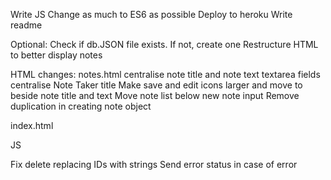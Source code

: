 <!-- Create files -->
<!-- Pseudocode JS -->
Write JS
Change as much to ES6 as possible
Deploy to heroku
Write readme

Optional:
Check if db.JSON file exists. If not, create one
Restructure HTML to better display notes

HTML changes:
notes.html
    centralise note title and note text textarea fields
    centralise Note Taker title
    Make save and edit icons larger and move to beside note title and text
    Move note list below new note input
    Remove duplication in creating note object

index.html


JS


<!-- JS Pseudocode: -->
<!-- Install modules:
    Nodemon
    Express
    FS -->
<!-- Require in modules -->
<!-- Set up the express server
    app = express
    port
    express data parsing
    server listener -->
<!-- Decide structure of db.json file. Each note must have an id -->
<!-- Set up routes:
    /notes -> notes.html
    * -> index.html -->
<!-- Set up request handlers:
    GET /api/notes - Should read the `db.json` file and return all saved notes as JSON.
    POST /api/notes - Should receive a new note to save on the request body, add it to the `db.json` file, and then return the new note to the client.
    DELETE /api/notes/:id - Should receive a query parameter containing the id of a note to delete. This means you'll need to find a way to give each note a unique `id` when it's saved. In order to delete a note, you'll need to read all notes from the `db.json` file, remove the note with the given `id` property, and then rewrite the notes to the `db.json` file. -->
<!-- Display a message to user to state that the note has been saved
    Amend the size of note text so that it resizes to fit content
    Add a placeholder div displaying success message
    Amend save function to:
        Empty the success message container
        Populate success message container with new note title, text and new note success message
    Amend other functions to empty the success message container -->
<!-- Display a message to user that note has been deleted
    Amend delete function to:
        Empty the success message container
        Populate success message container with deleted note title, text and delete message
    Amend other functions add display-none class to success message -->
Fix delete replacing IDs with strings
Send error status in case of error 